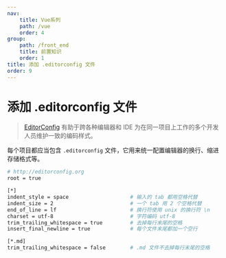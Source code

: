```yaml
---
nav:
    title: Vue系列
    path: /vue
    order: 4
group:
    path: /front_end
    title: 前置知识
    order: 1    
title: 添加 .editorconfig 文件
order: 9 
---
```


# 添加 .editorconfig 文件

> [EditorConfig](https://editorconfig.org/) 有助于跨各种编辑器和 IDE 为在同一项目上工作的多个开发人员维护一致的编码样式。

每个项目都应当包含 `.editorconfig` 文件，它用来统一配置编辑器的换行、缩进存储格式等。

```bash
# http://editorconfig.org
root = true

[*]
indent_style = space                    # 输入的 tab 都用空格代替
indent_size = 2                         # 一个 tab 用 2 个空格代替
end_of_line = lf                        # 换行符使用 unix 的换行符 \n
charset = utf-8                         # 字符编码 utf-8
trim_trailing_whitespace = true         # 去掉每行末尾的空格
insert_final_newline = true             # 每个文件末尾都加一个空行

[*.md]
trim_trailing_whitespace = false        # .md 文件不去掉每行末尾的空格
```

